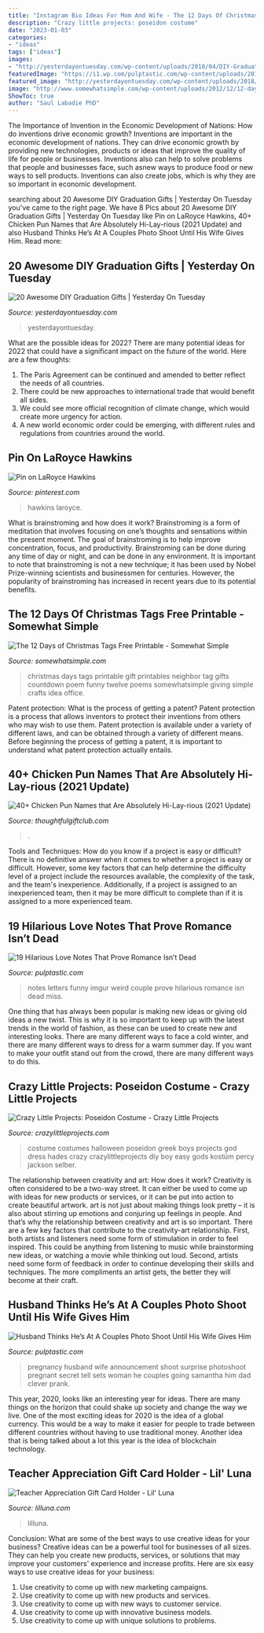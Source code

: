 ```yaml
---
title: "Instagram Bio Ideas For Mom And Wife - The 12 Days Of Christmas Tags Free Printable"
description: "Crazy little projects: poseidon costume"
date: "2023-01-03"
categories:
- "ideas"
tags: ["ideas"]
images:
- "http://yesterdayontuesday.com/wp-content/uploads/2018/04/DIY-Graduation-Gifts.jpg"
featuredImage: "https://i1.wp.com/pulptastic.com/wp-content/uploads/2016/08/57ad6f50c8f6d.jpg%3fw%3d662"
featured_image: "http://yesterdayontuesday.com/wp-content/uploads/2018/04/DIY-Graduation-Gifts.jpg"
image: "http://www.somewhatsimple.com/wp-content/uploads/2012/12/12-days-of-christmas1.jpg"
ShowToc: true
author: "Saul Labadie PhD"
---
```



The Importance of Invention in the Economic Development of Nations: How do inventions drive economic growth?
Inventions are important in the economic development of nations. They can drive economic growth by providing new technologies, products or ideas that improve the quality of life for people or businesses. Inventions also can help to solve problems that people and businesses face, such asnew ways to produce food or new ways to sell products. Inventions can also create jobs, which is why they are so important in economic development.

	

		
searching about 20 Awesome DIY Graduation Gifts | Yesterday On Tuesday you've came to the right page. We have 8 Pics about 20 Awesome DIY Graduation Gifts | Yesterday On Tuesday like Pin on LaRoyce Hawkins, 40+ Chicken Pun Names that Are Absolutely Hi-Lay-rious (2021 Update) and also Husband Thinks He’s At A Couples Photo Shoot Until His Wife Gives Him. Read more:
		
    
## 20 Awesome DIY Graduation Gifts | Yesterday On Tuesday

<img loading=lazy src="http://yesterdayontuesday.com/wp-content/uploads/2018/04/DIY-Graduation-Gifts.jpg" onerror="this.onerror=null;this.src='https://tse2.mm.bing.net/th?id=OIP.WS-6r-AaA6DbNXCSmdlMKQHaLG&amp;pid=15.1';" alt="20 Awesome DIY Graduation Gifts | Yesterday On Tuesday">

_Source: yesterdayontuesday.com_

>yesterdayontuesday. 

	

What are the possible ideas for 2022?
There are many potential ideas for 2022 that could have a significant impact on the future of the world. Here are a few thoughts: 
1. The Paris Agreement can be continued and amended to better reflect the needs of all countries. 
2. There could be new approaches to international trade that would benefit all sides. 
3. We could see more official recognition of climate change, which would create more urgency for action. 
4. A new world economic order could be emerging, with different rules and regulations from countries around the world. 

    
## Pin On LaRoyce Hawkins

<img loading=lazy src="https://i.pinimg.com/736x/5f/e0/ab/5fe0ab4baa48c283614663487473e2be.jpg" onerror="this.onerror=null;this.src='https://tse3.mm.bing.net/th?id=OIP.4qepIlRJUKYMt-mv_wuIhgHaM6&amp;pid=15.1';" alt="Pin on LaRoyce Hawkins">

_Source: pinterest.com_

>hawkins laroyce. 

	

What is brainstroming and how does it work?
Brainstroming is a form of meditation that involves focusing on one’s thoughts and sensations within the present moment. The goal of brainstroming is to help improve concentration, focus, and productivity. Brainstroming can be done during any time of day or night, and can be done in any environment. It is important to note that brainstroming is not a new technique; it has been used by Nobel Prize-winning scientists and businessmen for centuries. However, the popularity of brainstroming has increased in recent years due to its potential benefits.

    
## The 12 Days Of Christmas Tags Free Printable - Somewhat Simple

<img loading=lazy src="http://www.somewhatsimple.com/wp-content/uploads/2012/12/12-days-of-christmas1.jpg" onerror="this.onerror=null;this.src='https://tse3.mm.bing.net/th?id=OIP.defTEvyA40nno6P743lEsQHaLe&amp;pid=15.1';" alt="The 12 Days of Christmas Tags Free Printable - Somewhat Simple">

_Source: somewhatsimple.com_

>christmas days tags printable gift printables neighbor tag gifts countdown poem funny twelve poems somewhatsimple giving simple crafts idea office. 

	

Patent protection: What is the process of getting a patent?
Patent protection is a process that allows inventors to protect their inventions from others who may wish to use them. Patent protection is available under a variety of different laws, and can be obtained through a variety of different means. Before beginning the process of getting a patent, it is important to understand what patent protection actually entails.

    
## 40+ Chicken Pun Names That Are Absolutely Hi-Lay-rious (2021 Update)

<img loading=lazy src="https://thoughtfulgiftclub.com/wp-content/uploads/2021/07/Chicken-Name-puns.jpg" onerror="this.onerror=null;this.src='https://tse1.mm.bing.net/th?id=OIP.dT1kTfKj2CD6iJJSRDsBaAHaLH&amp;pid=15.1';" alt="40+ Chicken Pun Names that Are Absolutely Hi-Lay-rious (2021 Update)">

_Source: thoughtfulgiftclub.com_

>. 

	

Tools and Techniques: How do you know if a project is easy or difficult?
There is no definitive answer when it comes to whether a project is easy or difficult. However, some key factors that can help determine the difficulty level of a project include the resources available, the complexity of the task, and the team's inexperience. Additionally, if a project is assigned to an inexperienced team, then it may be more difficult to complete than if it is assigned to a more experienced team.

    
## 19 Hilarious Love Notes That Prove Romance Isn’t Dead

<img loading=lazy src="https://i1.wp.com/pulptastic.com/wp-content/uploads/2016/06/funny-weird-couple-love-letters-notes-1__605.jpg?w=662" onerror="this.onerror=null;this.src='https://tse4.mm.bing.net/th?id=OIP.QDNgqdliTdmjvzi4omJ8MwHaJ3&amp;pid=15.1';" alt="19 Hilarious Love Notes That Prove Romance Isn’t Dead">

_Source: pulptastic.com_

>notes letters funny imgur weird couple prove hilarious romance isn dead miss. 

	

One thing that has always been popular is making new ideas or giving old ideas a new twist. This is why it is so important to keep up with the latest trends in the world of fashion, as these can be used to create new and interesting looks. There are many different ways to face a cold winter, and there are many different ways to dress for a warm summer day. If you want to make your outfit stand out from the crowd, there are many different ways to do this.

    
## Crazy Little Projects: Poseidon Costume - Crazy Little Projects

<img loading=lazy src="https://crazylittleprojects.com/wp-content/uploads/2012/10/Poseidoncostume-686x1024.jpg" onerror="this.onerror=null;this.src='https://tse1.mm.bing.net/th?id=OIP.K22RZxOz0TOYA7Aal4riBwHaLD&amp;pid=15.1';" alt="Crazy Little Projects: Poseidon Costume - Crazy Little Projects">

_Source: crazylittleprojects.com_

>costume costumes halloween poseidon greek boys projects god dress hades crazy crazylittleprojects diy boy easy gods kostüm percy jackson selber. 

	

The relationship between creativity and art: How does it work?
Creativity is often considered to be a two-way street. It can either be used to come up with ideas for new products or services, or it can be put into action to create beautiful artwork. art is not just about making things look pretty – it is also about stirring up emotions and conjuring up feelings in people. And that’s why the relationship between creativity and art is so important.
There are a few key factors that contribute to the creativity-art relationship. First, both artists and listeners need some form of stimulation in order to feel inspired. This could be anything from listening to music while brainstorming new ideas, or watching a movie while thinking out loud. Second, artists need some form of feedback in order to continue developing their skills and techniques. The more compliments an artist gets, the better they will become at their craft.

    
## Husband Thinks He’s At A Couples Photo Shoot Until His Wife Gives Him

<img loading=lazy src="https://i1.wp.com/pulptastic.com/wp-content/uploads/2016/08/57ad6f50c8f6d.jpg%3fw%3d662" onerror="this.onerror=null;this.src='https://tse4.mm.bing.net/th?id=OIP.1jj3z7uXWdYVskHQo-kgzwHaKX&amp;pid=15.1';" alt="Husband Thinks He’s At A Couples Photo Shoot Until His Wife Gives Him">

_Source: pulptastic.com_

>pregnancy husband wife announcement shoot surprise photoshoot pregnant secret tell sets woman he couples going samantha him dad clever prank. 

	

This year, 2020, looks like an interesting year for ideas. There are many things on the horizon that could shake up society and change the way we live. One of the most exciting ideas for 2020 is the idea of a global currency. This would be a way to make it easier for people to trade between different countries without having to use traditional money. Another idea that is being talked about a lot this year is the idea of blockchain technology.

    
## Teacher Appreciation Gift Card Holder - Lil&#039; Luna

<img loading=lazy src="https://lilluna.com/wp-content/uploads/2016/05/teacher.jpg" onerror="this.onerror=null;this.src='https://tse4.mm.bing.net/th?id=OIP.9yutCQFAoCcZJP8IzJNP2gHaKX&amp;pid=15.1';" alt="Teacher Appreciation Gift Card Holder - Lil&#039; Luna">

_Source: lilluna.com_

>lilluna. 

	

Conclusion: What are some of the best ways to use creative ideas for your business?
Creative ideas can be a powerful tool for businesses of all sizes. They can help you create new products, services, or solutions that may improve your customers' experience and increase profits. Here are six easy ways to use creative ideas for your business: 
1. Use creativity to come up with new marketing campaigns.
2. Use creativity to come up with new products and services.
3. Use creativity to come up with new ways to customer service.
4. Use creativity to come up with innovative business models.
5. Use creativity to come up with unique solutions to problems.

